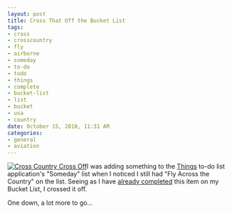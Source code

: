 ```yaml
--- 
layout: post
title: Cross That Off the Bucket List
tags: 
- cross
- crosscountry
- fly
- airborne
- someday
- to-do
- todo
- things
- complete
- bucket-list
- list
- bucket
- usa
- country
date: October 15, 2010, 11:31 AM
categories: 
- general
- aviation
---
```

[![](http://www.tanner-smith.com/wp-content/uploads/2010/10/things_completion.png "Cross Country Cross Off")](http://www.tanner-smith.com/wp-content/uploads/2010/10/things_completion.png)I was adding something to the [Things](http://culturedcode.com/things/) to-do list application's "Someday" list when I noticed I still had "Fly Across the Country" on the list. Seeing as I have [already completed](http://airborne.revenir.org/) this item on my Bucket List, I crossed it off.

One down, a lot more to go...
